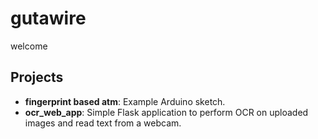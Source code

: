 # gutawire

welcome

## Projects

- **fingerprint based atm**: Example Arduino sketch.
- **ocr_web_app**: Simple Flask application to perform OCR on uploaded images and read text from a webcam.
